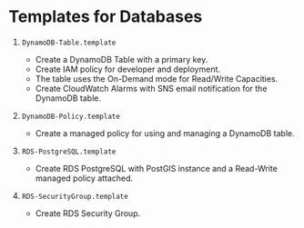 # Templates for Databases

1. `DynamoDB-Table.template`
    - Create a DynamoDB Table with a primary key.
    - Create IAM policy for developer and deployment.
    - The table uses the On-Demand mode for Read/Write Capacities.
    - Create CloudWatch Alarms with SNS email notification for the DynamoDB table.

1. `DynamoDB-Policy.template`
    - Create a managed policy for using and managing a DynamoDB table.

1. `RDS-PostgreSQL.template`
    - Create RDS PostgreSQL with PostGIS instance and a Read-Write managed policy attached.

1. `RDS-SecurityGroup.template`
    - Create RDS Security Group.

